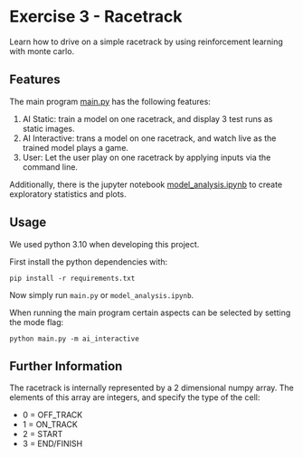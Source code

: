 # Exercise 3 - Racetrack

Learn how to drive on a simple racetrack by using reinforcement learning with monte carlo.

## Features

The main program [main.py](main.py) has the following features:

1) AI Static: train a model on one racetrack, and display 3 test runs as static images.
2) AI Interactive: trans a model on one racetrack, and watch live as the trained model plays a game.
3) User: Let the user play on one racetrack by applying inputs via the command line.

Additionally, there is the jupyter notebook [model_analysis.ipynb](model_analysis.ipynb) to create exploratory statistics and plots.

## Usage

We used python 3.10 when developing this project.

First install the python dependencies with:

```console
pip install -r requirements.txt
```

Now simply run `main.py` or `model_analysis.ipynb`.

When running the main program certain aspects can be selected by setting the mode flag:

```console
python main.py -m ai_interactive
```

## Further Information

The racetrack is internally represented by a 2 dimensional numpy array. 
The elements of this array are integers, and specify the type of the cell:
- 0 = OFF_TRACK
- 1 = ON_TRACK
- 2 = START
- 3 = END/FINISH
